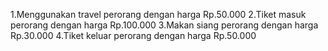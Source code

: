 1.Menggunakan travel perorang dengan harga Rp.50.000
2.Tiket masuk perorang dengan harga Rp.100.000
3.Makan siang perorang dengan harga Rp.30.000
4.Tiket keluar perorang dengan harga Rp.50.000
